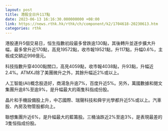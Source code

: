 ```yaml
---
layout: post
title: 港股全日升117點
date: 2023-06-13 16:16:30.000000000 +08:00
link: https://news.rthk.hk/rthk/ch/component/k2/1704618-20230613.htm
categories: rthk
---
```


港股連升5個交易日，恒生指數初段最多曾跌逾130點，其後轉升並逐步擴大升幅，最多曾升近170點，高見19572點，收市報19521點，升117點，升幅0.6%，主板成交額近998億元。

科技指數升穿4000點關口，高見4059點，收市報4038點，升93點，升幅近2.4%。ATMXJ除了美團微升之外，其餘升幅近2%或以上。

人工智能(AI)概念股造好，商湯急升逾7%，百度升近5%。另外，萬國數據和閱文集團升逾8%至逾9%，是升幅最大的兩隻科指成份股。

晶片和手機設備股上升，中芯國際、瑞聲科技和舜宇光學都升近5%或以上。汽車股、內房及物管股都向上。

聯想集團升近6%，是升幅最大的藍籌股。三桶油跌近2%至逾3%，是表現最差的3隻恒指成份股。
